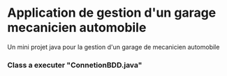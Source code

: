 # Application de gestion d'un garage mecanicien automobile

Un mini projet java pour la gestion d'un garage de mecanicien automobile

### Class a executer "ConnetionBDD.java"

